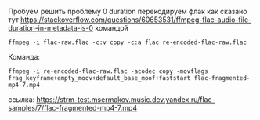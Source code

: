 Пробуем решить проблему 0 duration
перекодируем флак как сказано тут https://stackoverflow.com/questions/60653531/ffmpeg-flac-audio-file-duration-in-metadata-is-0 командой 
```
ffmpeg -i flac-raw.flac -c:v copy -c:a flac re-encoded-flac-raw.flac
```

Команда:
```
ffmpeg -i re-encoded-flac-raw.flac -acodec copy -movflags frag_keyframe+empty_moov+default_base_moof+faststart flac-fragmented-mp4-7.mp4
```

ссылка: https://strm-test.msermakov.music.dev.yandex.ru/flac-samples/7/flac-fragmented-mp4-7.mp4
